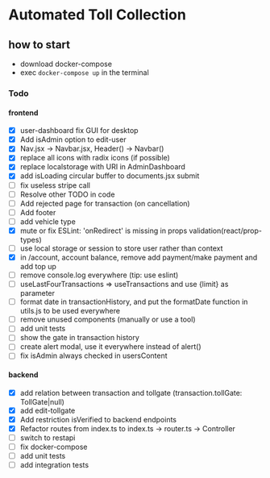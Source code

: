 # Automated Toll Collection

## how to start

- download docker-compose
- exec `docker-compose up` in the terminal

### Todo

#### frontend

- [x] user-dashboard fix GUI for desktop
- [x] Add isAdmin option to edit-user
- [x] Nav.jsx -> Navbar.jsx, Header() -> Navbar()
- [x] replace all icons with radix icons (if possible)
- [x] replace localstorage with URI in AdminDashboard
- [x] add isLoading circular buffer to documents.jsx submit
- [ ] fix useless stripe call
- [ ] Resolve other TODO in code
- [ ] Add rejected page for transaction (on cancellation)
- [ ] Add footer
- [ ] add vehicle type
- [x] mute or fix ESLint: 'onRedirect' is missing in props validation(react/prop-types)
- [ ] use local storage or session to store user rather than context
- [x] in /account, account balance, remove add payment/make payment and add top up
- [ ] remove console.log everywhere (tip: use eslint)
- [ ] useLastFourTransactions => useTransactions and use {limit} as parameter
- [ ] format date in transactionHistory, and put the formatDate function in utils.js to be used everywhere
- [ ] remove unused components (manually or use a tool)
- [ ] add unit tests
- [ ] show the gate in transaction history
- [ ] create alert modal, use it everywhere instead of alert()
- [ ] fix isAdmin always checked in usersContent

#### backend

- [x] add relation between transaction and tollgate (transaction.tollGate: TollGate|null)
- [x] add edit-tollgate
- [x] Add restriction isVerified to backend endpoints
- [x] Refactor routes from index.ts to index.ts -> router.ts -> Controller
- [ ] switch to restapi
- [ ] fix docker-compose
- [ ] add unit tests
- [ ] add integration tests
